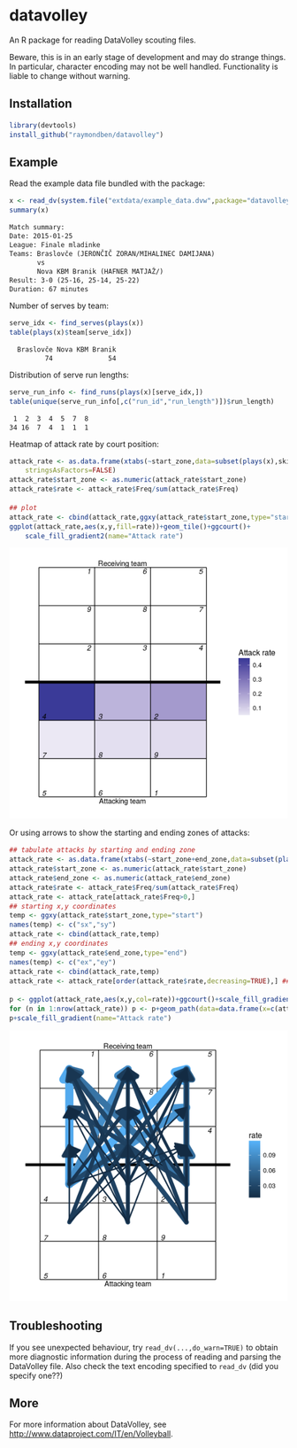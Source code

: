 # datavolley
An R package for reading DataVolley scouting files.

Beware, this is in an early stage of development and may do strange things. In particular, character encoding may not be well handled. Functionality is liable to change without warning.

## Installation

```R
library(devtools)
install_github("raymondben/datavolley")
```

## Example

Read the example data file bundled with the package:
```R
x <- read_dv(system.file("extdata/example_data.dvw",package="datavolley"),insert_technical_timeouts=FALSE)
summary(x)
```

    Match summary:
    Date: 2015-01-25
    League: Finale mladinke
    Teams: Braslovče (JERONČIČ ZORAN/MIHALINEC DAMIJANA)
           vs
           Nova KBM Branik (HAFNER MATJAŽ/)
    Result: 3-0 (25-16, 25-14, 25-22)
    Duration: 67 minutes


Number of serves by team:

```R
serve_idx <- find_serves(plays(x))
table(plays(x)$team[serve_idx])
```

      Braslovče Nova KBM Branik 
             74              54 


Distribution of serve run lengths:

```R
serve_run_info <- find_runs(plays(x)[serve_idx,])
table(unique(serve_run_info[,c("run_id","run_length")])$run_length)
```

     1  2  3  4  5  7  8 
    34 16  7  4  1  1  1 


Heatmap of attack rate by court position:

```R
attack_rate <- as.data.frame(xtabs(~start_zone,data=subset(plays(x),skill=="Attack")),
    stringsAsFactors=FALSE)
attack_rate$start_zone <- as.numeric(attack_rate$start_zone)
attack_rate$rate <- attack_rate$Freq/sum(attack_rate$Freq)

## plot
attack_rate <- cbind(attack_rate,ggxy(attack_rate$start_zone,type="start"))
ggplot(attack_rate,aes(x,y,fill=rate))+geom_tile()+ggcourt()+
    scale_fill_gradient2(name="Attack rate")
```

![Attack rate heatmap](./vignettes/attack_rate_heatmap.png?raw=true "attack rate heatmap")


Or using arrows to show the starting and ending zones of attacks:

```R
## tabulate attacks by starting and ending zone
attack_rate <- as.data.frame(xtabs(~start_zone+end_zone,data=subset(plays(x),skill=="Attack")),stringsAsFactors=FALSE)
attack_rate$start_zone <- as.numeric(attack_rate$start_zone)
attack_rate$end_zone <- as.numeric(attack_rate$end_zone)
attack_rate$rate <- attack_rate$Freq/sum(attack_rate$Freq)
attack_rate <- attack_rate[attack_rate$Freq>0,]
## starting x,y coordinates
temp <- ggxy(attack_rate$start_zone,type="start")
names(temp) <- c("sx","sy")
attack_rate <- cbind(attack_rate,temp)
## ending x,y coordinates
temp <- ggxy(attack_rate$end_zone,type="end")
names(temp) <- c("ex","ey")
attack_rate <- cbind(attack_rate,temp)
attack_rate <- attack_rate[order(attack_rate$rate,decreasing=TRUE),] ## plot in reverse order so largest arrows are on the bottom

p <- ggplot(attack_rate,aes(x,y,col=rate))+ggcourt()+scale_fill_gradient2(name="Attack rate")
for (n in 1:nrow(attack_rate)) p <- p+geom_path(data=data.frame(x=c(attack_rate$sx[n],attack_rate$ex[n]),y=c(attack_rate$sy[n],attack_rate$ey[n]),rate=attack_rate$rate[n]),aes(size=rate),lineend="round",arrow=arrow(ends="last",type="closed"))+guides(size="none")
p+scale_fill_gradient(name="Attack rate")
```

![Attack rate by start and end zone](./vignettes/attack_rate_arrows.png?raw=true "attack rate by start and end zone")


## Troubleshooting

If you see unexpected behaviour, try `read_dv(...,do_warn=TRUE)` to obtain more diagnostic information during the process of reading and parsing the DataVolley file. Also check the text encoding specified to `read_dv` (did you specify one??)


## More

For more information about DataVolley, see http://www.dataproject.com/IT/en/Volleyball.

